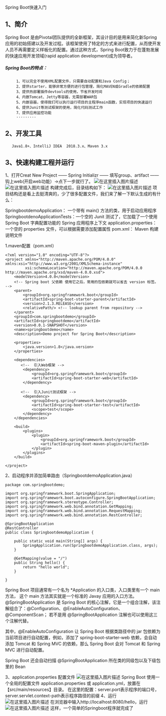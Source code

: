 Spring Boot快速入门
## 1、简介
   Spring Boot 是由Pivotal团队提供的全新框架，其设计目的是用来简化新Spring应用的初始搭建以及开发过程。该框架使用了特定的方式来进行配置，从而使开发人员不再需要定义样板化的配置。通过这种方式，Spring Boot致力于在蓬勃发展的快速应用开发领域(rapid application development)成为领导者。
##### Spring Boot的特点：
         1、可以完全不使用XML配置文件，只需要自动配置和Java Config； 
         2、提供starter，能够非常方便的进行包管理，简化MAVEN或Gradle的依赖配置
         3、提供热部署插件devtools的使用，节省开发时间
         4、内嵌Tomcat、Jetty等容器，无需部署WAR包
         5、内嵌容器，使得我们可以执行运行项目的主程序main函数，实现项目的快速运行
         6、提供Junit等测试框架的使用，简化代码测试工作
         7、提供应用监控功能
         ·········
         
## 2、开发工具
       Java1.8+、IntelliJ IDEA  2018.3.x、Maven 3.x

## 3、快速构建工程并运行

1、打开Creat New Project ——  Spring Initializr  —— 填写group、artifact  —— 钩上web(开启web功能）->点下一步就行了。
![在这里插入图片描述](https://img-blog.csdnimg.cn/20190225172907114.png?x-oss-process=image/watermark,type_ZmFuZ3poZW5naGVpdGk,shadow_10,text_aHR0cHM6Ly9ibG9nLmNzZG4ubmV0L3BhbjE5OTQ2Mg==,size_16,color_FFFFFF,t_70)![在这里插入图片描述](https://img-blog.csdnimg.cn/20190225172936715.png?x-oss-process=image/watermark,type_ZmFuZ3poZW5naGVpdGk,shadow_10,text_aHR0cHM6Ly9ibG9nLmNzZG4ubmV0L3BhbjE5OTQ2Mg==,size_16,color_FFFFFF,t_70)
构建完成后，目录结构如下：
![在这里插入图片描述](https://img-blog.csdnimg.cn/20190225180029123.png?x-oss-process=image/watermark,type_ZmFuZ3poZW5naGVpdGk,shadow_10,text_aHR0cHM6Ly9ibG9nLmNzZG4ubmV0L3BhbjE5OTQ2Mg==,size_16,color_FFFFFF,t_70)
项目结构还是看上去挺清爽的，少了很多配置文件，我们来了解一下默认生成的有什么：

SpringbootdemoApplication： 一个带有 main() 方法的类，用于启动应用程序
SpringbootdenoApplicationTests：一个空的 Junit 测试了，它加载了一个使用 Spring Boot 字典配置功能的 Spring 应用程序上下文
application.properties：一个空的 properties 文件，可以根据需要添加配置属性
pom.xml： Maven 构建说明文件

1.maven配置（pom.xml）
```
<?xml version="1.0" encoding="UTF-8"?>
<project xmlns="http://maven.apache.org/POM/4.0.0" xmlns:xsi="http://www.w3.org/2001/XMLSchema-instance"
         xsi:schemaLocation="http://maven.apache.org/POM/4.0.0 http://maven.apache.org/xsd/maven-4.0.0.xsd">
    <modelVersion>4.0.0</modelVersion>
    <!-- Spring boot 父依赖 使用它之后，常用的包依赖就可以省去 version 标签。 -->
    <parent>
        <groupId>org.springframework.boot</groupId>
        <artifactId>spring-boot-starter-parent</artifactId>
        <version>2.1.3.RELEASE</version>
        <relativePath/> <!-- lookup parent from repository -->
    </parent>
    <groupId>com.springbootdemo</groupId>
    <artifactId>springbootdemo</artifactId>
    <version>0.0.1-SNAPSHOT</version>
    <name>springbootdemo</name>
    <description>Demo project for Spring Boot</description>

    <properties>
        <java.version>1.8</java.version>
    </properties>

    <dependencies>
       <!--  引入Web框架 -->
        <dependency>
            <groupId>org.springframework.boot</groupId>
            <artifactId>spring-boot-starter-web</artifactId>
        </dependency>

       <!--  引入Junit测试框架 -->
        <dependency>
            <groupId>org.springframework.boot</groupId>
            <artifactId>spring-boot-starter-test</artifactId>
            <scope>test</scope>
        </dependency>
    </dependencies> 
    
    <build>
        <plugins>
            <plugin>
                <groupId>org.springframework.boot</groupId>
                <artifactId>spring-boot-maven-plugin</artifactId>
            </plugin>
        </plugins>
    </build>

</project>

```
2、启动程序并添加简单路由（SpringbootdemoApplication.java）
```
package com.springbootdemo;

import org.springframework.boot.SpringApplication;
import org.springframework.boot.autoconfigure.SpringBootApplication;
import org.springframework.stereotype.Controller;
import org.springframework.web.bind.annotation.GetMapping;
import org.springframework.web.bind.annotation.RequestMapping;
import org.springframework.web.bind.annotation.RestController;

@SpringBootApplication
@RestController
public class SpringbootdemoApplication {

    public static void main(String[] args) {
        SpringApplication.run(SpringbootdemoApplication.class, args);
    }

    @GetMapping(value = "/")
    public String hello() {
        return "hello world";
    }

}
```
Spring Boot 项目通常有一个名为 *Application 的入口类，入口类里有一个 main 方法， 这个 main 方法其实就是一个标准的 Javay 应用的入口方法。
@SpringBootApplication 是 Spring Boot 的核心注解，它是一个组合注解，该注解组合了：@Configuration、@EnableAutoConfiguration、@ComponentScan； 若不是用 @SpringBootApplication 注解也可以使用这三个注解代替。

其中，@EnableAutoConfiguration 让 Spring Boot 根据类路径中的 jar 包依赖为当前项目进行自动配置，例如，添加了 spring-boot-starter-web 依赖，会自动添加 Tomcat 和 Spring MVC 的依赖，那么 Spring Boot 会对 Tomcat 和 Spring MVC 进行自动配置。

Spring Boot 还会自动扫描 @SpringBootApplication 所在类的同级包以及下级包里的 Bean 

3、application.properties 配置文件
![在这里插入图片描述](https://img-blog.csdnimg.cn/20190225183914245.png?x-oss-process=image/watermark,type_ZmFuZ3poZW5naGVpdGk,shadow_10,text_aHR0cHM6Ly9ibG9nLmNzZG4ubmV0L3BhbjE5OTQ2Mg==,size_16,color_FFFFFF,t_70)
Spring Boot 使用一个全局的配置文件 application.properties 或 application.yml，放置在【src/main/resources】目录。
在这里的配置：server.port表示程序的端口号，server.servlet.context-path表示程序路径的前缀
4、运行
![在这里插入图片描述](https://img-blog.csdnimg.cn/2019022518115286.png?x-oss-process=image/watermark,type_ZmFuZ3poZW5naGVpdGk,shadow_10,text_aHR0cHM6Ly9ibG9nLmNzZG4ubmV0L3BhbjE5OTQ2Mg==,size_16,color_FFFFFF,t_70)
在浏览器中输入http://localhost:8080/hello，运行
![在这里插入图片描述](https://img-blog.csdnimg.cn/20190225184008683.png?x-oss-process=image/watermark,type_ZmFuZ3poZW5naGVpdGk,shadow_10,text_aHR0cHM6Ly9ibG9nLmNzZG4ubmV0L3BhbjE5OTQ2Mg==,size_16,color_FFFFFF,t_70)
这样，一个简单的Springboot程序就完成了
